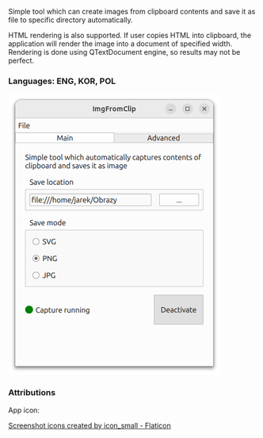 Simple tool which can create images from clipboard contents
and save it as file to specific directory automatically.

HTML rendering is also supported. If user copies HTML into clipboard,
the application will render the image into a document of specified
width. Rendering is done using QTextDocument engine, so results may not
be perfect.

### Languages: ENG, KOR, POL


![Screenshot](shared/linux/screenshot.png)

### Attributions

App icon:

<a href="https://www.flaticon.com/free-icons/screenshot" title="screenshot icons">Screenshot icons created by icon_small - Flaticon</a>
